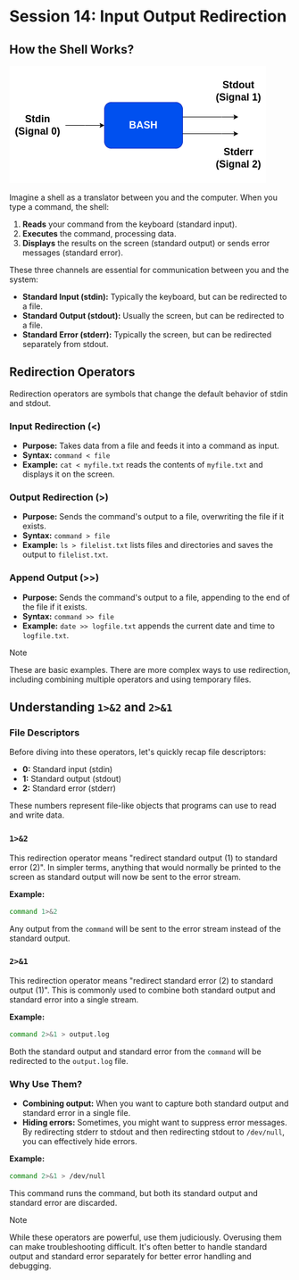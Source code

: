 # Session 14: Input Output Redirection

## How the Shell Works?

![Working of Shell](images/shell.png)

Imagine a shell as a translator between you and the computer. When you type a command, the shell:
1. **Reads** your command from the keyboard (standard input).
2. **Executes** the command, processing data.
3. **Displays** the results on the screen (standard output) or sends error messages (standard error).

These three channels are essential for communication between you and the system:

* **Standard Input (stdin):** Typically the keyboard, but can be redirected to a file.
* **Standard Output (stdout):** Usually the screen, but can be redirected to a file.
* **Standard Error (stderr):** Typically the screen, but can be redirected separately from stdout.

## Redirection Operators

Redirection operators are symbols that change the default behavior of stdin and stdout.

### Input Redirection (<)
* **Purpose:** Takes data from a file and feeds it into a command as input.
* **Syntax:** `command < file`
* **Example:** `cat < myfile.txt` reads the contents of `myfile.txt` and displays it on the screen.

### Output Redirection (>)
* **Purpose:** Sends the command's output to a file, overwriting the file if it exists.
* **Syntax:** `command > file`
* **Example:** `ls > filelist.txt` lists files and directories and saves the output to `filelist.txt`.

### Append Output (>>)
* **Purpose:** Sends the command's output to a file, appending to the end of the file if it exists.
* **Syntax:** `command >> file`
* **Example:** `date >> logfile.txt` appends the current date and time to `logfile.txt`.

> [!NOTE]
> These are basic examples. There are more complex ways to use redirection, including combining multiple operators and using temporary files.

## Understanding `1>&2` and `2>&1`

### File Descriptors
Before diving into these operators, let's quickly recap file descriptors:

* **0:** Standard input (stdin)
* **1:** Standard output (stdout)
* **2:** Standard error (stderr)

These numbers represent file-like objects that programs can use to read and write data.

### `1>&2`
This redirection operator means "redirect standard output (1) to standard error (2)". In simpler terms, anything that would normally be printed to the screen as standard output will now be sent to the error stream.

**Example:**
```bash
command 1>&2
```
Any output from the `command` will be sent to the error stream instead of the standard output.

### `2>&1`
This redirection operator means "redirect standard error (2) to standard output (1)". This is commonly used to combine both standard output and standard error into a single stream.

**Example:**
```bash
command 2>&1 > output.log
```
Both the standard output and standard error from the `command` will be redirected to the `output.log` file.

### Why Use Them?
* **Combining output:** When you want to capture both standard output and standard error in a single file.
* **Hiding errors:** Sometimes, you might want to suppress error messages. By redirecting stderr to stdout and then redirecting stdout to `/dev/null`, you can effectively hide errors.

**Example:**
```bash
command 2>&1 > /dev/null
```
This command runs the command, but both its standard output and standard error are discarded.

> [!NOTE] 
> While these operators are powerful, use them judiciously. Overusing them can make troubleshooting difficult. It's often better to handle standard output and standard error separately for better error handling and debugging.
 